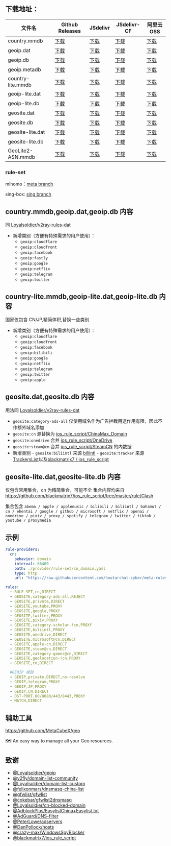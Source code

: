 ## **下载地址**：

| 文件名              | Github Releases                                                                                                            | JSdelivr                                                                                                                           | JSdelivr-CF                                                                                                                              | 阿里云OSS                                                                                                                              |
|---------------------|---------------------------------------------------------------------------------------------------------------------------|------------------------------------------------------------------------------------------------------------------------------------|------------------------------------------------------------------------------------------------------------------------------------------|------------------------------------------------------------------------------------------------------------------------------------------|
| country.mmdb        | [下载](https://github.com/houtarchat-cyber/meta-rules-dat/releases/download/latest/country.mmdb)                                 | [下载](https://cdn.jsdelivr.net/gh/houtarchat-cyber/meta-rules-dat@release/country.mmdb)                                                  | [下载](https://testingcf.jsdelivr.net/gh/houtarchat-cyber/meta-rules-dat@release/country.mmdb)                                                  | [下载](https://freesub.oss-cn-beijing.aliyuncs.com/geodata/country.mmdb)                                                  |
| geoip.dat           | [下载](https://github.com/houtarchat-cyber/meta-rules-dat/releases/download/latest/geoip.dat)                                    | [下载](https://cdn.jsdelivr.net/gh/houtarchat-cyber/meta-rules-dat@release/geoip.dat)                                                       | [下载](https://testingcf.jsdelivr.net/gh/houtarchat-cyber/meta-rules-dat@release/geoip.dat)                                                       | [下载](https://freesub.oss-cn-beijing.aliyuncs.com/geodata/geoip.dat)                                                       |
| geoip.db            | [下载](https://github.com/houtarchat-cyber/meta-rules-dat/releases/download/latest/geoip.db)                                     | [下载](https://cdn.jsdelivr.net/gh/houtarchat-cyber/meta-rules-dat@release/geoip.db)                                                        | [下载](https://testingcf.jsdelivr.net/gh/houtarchat-cyber/meta-rules-dat@release/geoip.db)                                                        | [下载](https://freesub.oss-cn-beijing.aliyuncs.com/geodata/geoip.db)                                                        |
| geoip.metadb        | [下载](https://github.com/houtarchat-cyber/meta-rules-dat/releases/download/latest/geoip.metadb)                                 | [下载](https://cdn.jsdelivr.net/gh/houtarchat-cyber/meta-rules-dat@release/geoip.metadb)                                                    | [下载](https://testingcf.jsdelivr.net/gh/houtarchat-cyber/meta-rules-dat@release/geoip.metadb)                                                    | [下载](https://freesub.oss-cn-beijing.aliyuncs.com/geodata/geoip.metadb)                                                    |
| country-lite.mmdb   | [下载](https://github.com/houtarchat-cyber/meta-rules-dat/releases/download/latest/country-lite.mmdb)                            | [下载](https://cdn.jsdelivr.net/gh/houtarchat-cyber/meta-rules-dat@release/country-lite.mmdb)                                               | [下载](https://testingcf.jsdelivr.net/gh/houtarchat-cyber/meta-rules-dat@release/country-lite.mmdb)                                               | [下载](https://freesub.oss-cn-beijing.aliyuncs.com/geodata/country-lite.mmdb)                                               |
| geoip-lite.dat      | [下载](https://github.com/houtarchat-cyber/meta-rules-dat/releases/download/latest/geoip-lite.dat)                               | [下载](https://cdn.jsdelivr.net/gh/houtarchat-cyber/meta-rules-dat@release/geoip-lite.dat)                                                  | [下载](https://testingcf.jsdelivr.net/gh/houtarchat-cyber/meta-rules-dat@release/geoip-lite.dat)                                                  | [下载](https://freesub.oss-cn-beijing.aliyuncs.com/geodata/geoip-lite.dat)                                                  |
| geoip-lite.db       | [下载](https://github.com/houtarchat-cyber/meta-rules-dat/releases/download/latest/geoip-lite.db)                                | [下载](https://cdn.jsdelivr.net/gh/houtarchat-cyber/meta-rules-dat@release/geoip-lite.db)                                                   | [下载](https://testingcf.jsdelivr.net/gh/houtarchat-cyber/meta-rules-dat@release/geoip-lite.db)                                                   | [下载](https://freesub.oss-cn-beijing.aliyuncs.com/geodata/geoip-lite.db)                                                   |
| geosite.dat         | [下载](https://github.com/houtarchat-cyber/meta-rules-dat/releases/download/latest/geosite.dat)                                  | [下载](https://cdn.jsdelivr.net/gh/houtarchat-cyber/meta-rules-dat@release/geosite.dat)                                                     | [下载](https://testingcf.jsdelivr.net/gh/houtarchat-cyber/meta-rules-dat@release/geosite.dat)                                                     | [下载](https://freesub.oss-cn-beijing.aliyuncs.com/geodata/geosite.dat)                                                     |
| geosite.db          | [下载](https://github.com/houtarchat-cyber/meta-rules-dat/releases/download/latest/geosite.db)                                   | [下载](https://cdn.jsdelivr.net/gh/houtarchat-cyber/meta-rules-dat@release/geosite.db)                                                      | [下载](https://testingcf.jsdelivr.net/gh/houtarchat-cyber/meta-rules-dat@release/geosite.db)                                                      | [下载](https://freesub.oss-cn-beijing.aliyuncs.com/geodata/geosite.db)                                                      |
| geosite-lite.dat    | [下载](https://github.com/houtarchat-cyber/meta-rules-dat/releases/download/latest/geosite-lite.dat)                             | [下载](https://cdn.jsdelivr.net/gh/houtarchat-cyber/meta-rules-dat@release/geosite-lite.dat)                                                 | [下载](https://testingcf.jsdelivr.net/gh/houtarchat-cyber/meta-rules-dat@release/geosite-lite.dat)                                                 | [下载](https://freesub.oss-cn-beijing.aliyuncs.com/geodata/geosite-lite.dat)                                                 |
| geosite-lite.db     | [下载](https://github.com/houtarchat-cyber/meta-rules-dat/releases/download/latest/geosite-lite.db)                              | [下载](https://cdn.jsdelivr.net/gh/houtarchat-cyber/meta-rules-dat@release/geosite-lite.db)                                                 | [下载](https://testingcf.jsdelivr.net/gh/houtarchat-cyber/meta-rules-dat@release/geosite-lite.db)                                                 | [下载](https://freesub.oss-cn-beijing.aliyuncs.com/geodata/geosite-lite.db)                                                 |
| GeoLite2-ASN.mmdb   | [下载](https://github.com/houtarchat-cyber/meta-rules-dat/releases/download/latest/GeoLite2-ASN.mmdb)                              | [下载](https://cdn.jsdelivr.net/gh/houtarchat-cyber/meta-rules-dat@release/GeoLite2-ASN.mmdb)                                                 | [下载](https://testingcf.jsdelivr.net/gh/houtarchat-cyber/meta-rules-dat@release/GeoLite2-ASN.mmdb)                                                 | [下载](https://freesub.oss-cn-beijing.aliyuncs.com/geodata/GeoLite2-ASN.mmdb)                                                 |

### **rule-set**

mihomo：[meta branch](https://github.com/houtarchat-cyber/meta-rules-dat/tree/meta)

sing-box: [sing branch](https://github.com/houtarchat-cyber/meta-rules-dat/tree/sing)

## **country.mmdb,geoip.dat,geoip.db 内容**

同 [Loyalsoldier/v2ray-rules-dat](https://github.com/Loyalsoldier/v2ray-rules-dat)

- 新增类别（方便有特殊需求的用户使用）：
  - `geoip:cloudflare`
  - `geoip:cloudfront`
  - `geoip:facebook`
  - `geoip:fastly`
  - `geoip:google`
  - `geoip:netflix`
  - `geoip:telegram`
  - `geoip:twitter`

## **country-lite.mmdb,geoip-lite.dat,geoip-lite.db 内容**

国家仅包含 CN/JP,精简体积,替换一些类别

- 新增类别（方便有特殊需求的用户使用）：
  - `geoip:cloudflare`
  - `geoip:cloudfront`
  - `geoip:facebook`
  - `geoip:bilibili`
  - `geoip:google`
  - `geoip:netflix`
  - `geoip:telegram`
  - `geoip:twitter`
  - `geoip:apple`

## **geosite.dat,geosite.db 内容**

用法同 [Loyalsoldier/v2ray-rules-dat](https://github.com/Loyalsoldier/v2ray-rules-dat)

- `geosite:category-ads-all` 仅使用域名作为广告拦截用途作用有限，因此不作额外域名添加
- `geosite:cn` 源替换为 [ios_rule_script/ChinaMax_Domain](https://github.com/blackmatrix7/ios_rule_script/tree/master/rule/Clash/ChinaMax)
- `geosite:onedrive` 合并 [ios_rule_script/OneDrive](https://github.com/blackmatrix7/ios_rule_script/tree/master/rule/Clash/OneDrive)
- `geosite:steam@cn` 合并 [ios_rule_script/SteamCN](https://github.com/blackmatrix7/ios_rule_script/tree/master/rule/Clash/SteamCN) 的内数据
- 新增类别 - `geosite:biliintl` 来源 [biliintl](https://raw.githubusercontent.com/xishang0128/rules/main/biliintl.list) - `geosite:tracker` 来源 [TrackersList](https://trackerslist.com/#/zh)以及[blackmatrix7
  /
  ios_rule_script](https://github.com/blackmatrix7/ios_rule_script/tree/master/rule/Clash/PrivateTracker)

## **geosite-lite.dat,geosite-lite.db 内容**

仅包含常用集合，cn 为精简集合，可能不全
集合内容均来自 https://github.com/blackmatrix7/ios_rule_script/tree/master/rule/Clash

集合包含 `abema / apple / applemusic / bilibili / biliintl / bahamut / cn / ehentai / google / github / microsoft / netflix / openai / onedrive / pixiv / proxy / spotify / telegram / twitter / tiktok / youtube / proxymedia`

## **示例**

```yaml
rule-providers:
  cn:
    behavior: domain
    interval: 86400
    path: ./provider/rule-set/cn_domain.yaml
    type: http
    url: "https://raw.githubusercontent.com/houtarchat-cyber/meta-rules-dat/meta/geo/geosite/cn.yaml"

rules:
  - RULE-SET,cn,DIRECT
  - GEOSITE,category-ads-all,REJECT
  - GEOSITE,private,DIRECT
  - GEOSITE,youtube,PROXY
  - GEOSITE,google,PROXY
  - GEOSITE,twitter,PROXY
  - GEOSITE,pixiv,PROXY
  - GEOSITE,category-scholar-!cn,PROXY
  - GEOSITE,biliintl,PROXY
  - GEOSITE,onedrive,DIRECT
  - GEOSITE,microsoft@cn,DIRECT
  - GEOSITE,apple-cn,DIRECT
  - GEOSITE,steam@cn,DIRECT
  - GEOSITE,category-games@cn,DIRECT
  - GEOSITE,geolocation-!cn,PROXY
  - GEOSITE,cn,DIRECT

  #GEOIP 规则
  - GEOIP,private,DIRECT,no-resolve
  - GEOIP,telegram,PROXY
  - GEOIP,JP,PROXY
  - GEOIP,CN,DIRECT
  - DST-PORT,80/8080/443/8443,PROXY
  - MATCH,DIRECT
```

## 辅助工具

https://github.com/MetaCubeX/geo

🗺 An easy way to manage all your Geo resources.

## 致谢

- [@Loyalsoldier/geoip](https://github.com/Loyalsoldier/geoip)
- [@v2fly/domain-list-community](https://github.com/v2fly/domain-list-community)
- [@Loyalsoldier/domain-list-custom](https://github.com/Loyalsoldier/domain-list-custom)
- [@felixonmars/dnsmasq-china-list](https://github.com/felixonmars/dnsmasq-china-list)
- [@gfwlist/gfwlist](https://github.com/gfwlist/gfwlist)
- [@cokebar/gfwlist2dnsmasq](https://github.com/cokebar/gfwlist2dnsmasq)
- [@Loyalsoldier/cn-blocked-domain](https://github.com/Loyalsoldier/cn-blocked-domain)
- [@AdblockPlus/EasylistChina+Easylist.txt](https://easylist-downloads.adblockplus.org/easylistchina+easylist.txt)
- [@AdGuard/DNS-filter](https://kb.adguard.com/en/general/adguard-ad-filters#dns-filter)
- [@PeterLowe/adservers](https://pgl.yoyo.org/adservers)
- [@DanPollock/hosts](https://someonewhocares.org/hosts)
- [@crazy-max/WindowsSpyBlocker](https://github.com/crazy-max/WindowsSpyBlocker)
- [@blackmatrix7/ios_rule_script](https://github.com/blackmatrix7/ios_rule_script)
